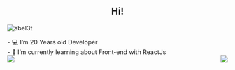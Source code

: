 <h2 align="Center">  Hi!</h3>
<p align="left"> <img src="https://komarev.com/ghpvc/?username=abel3t" alt="abel3t" /> </p>
<div>
    - 💻 I’m 20 Years old Developer<br/>
    - 🌱 I’m currently learning about Front-end with ReactJs
</div>

<img align="left" src="https://github-readme-stats.vercel.app/api?username=abel3t&show_icons=true"/>
<img align='right' src="https://github-readme-stats.vercel.app/api/top-langs?username=abel3t&layout=compact"/>
